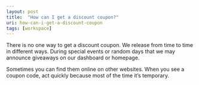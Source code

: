 ```yaml
---
layout: post
title:  "How can I get a discount coupon?"
uri: how-can-i-get-a-discount-coupon
tags: [workspace]
---
```


There is no one way to get a discount coupon. We release from time to time in different ways. During special events or random days that we may announce giveaways on our dashboard or homepage.

<!-- more -->

Sometimes you can find them online on other websites. When you see a coupon code, act quickly because most of the time it’s temporary.